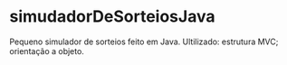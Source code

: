 # simudadorDeSorteiosJava

Pequeno simulador de sorteios feito em Java. Ultilizado: estrutura MVC; orientação a objeto.
